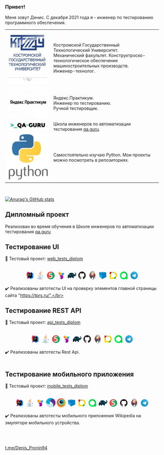 ### Привет!
Меня зовут Денис. С декабря 2021 года я - инженер по тестированию программного обеспечения.</br>
<!--
**ElenaSkorobodilova/ElenaSkorobodilova** is a ✨ _special_ ✨ repository because its `README.md` (this file) appears on your GitHub profile.

Here are some ideas to get you started:

- 🔭 I’m currently working on ...
- 🌱 I’m currently learning ...
- 👯 I’m looking to collaborate on ...
- 🤔 I’m looking for help with ...
- 💬 Ask me about ...
- 📫 How to reach me: ...
- 😄 Pronouns: ...
- ⚡ Fun fact: ...
-->

<table width="100%" border='0'>
   <tr> 
    <td width="30%" valign="bottom"><img src="/images/KGTU.png"></td><td valign="middle">Костромской Государственный Технологический Университет.</br>Механический факультет. Конструктроско-технологическое обеспечение машиностроительных производств.</br>Инженер-технолог.</td></tr>
    <tr><td width="30%" valign="bottom"><img src="/images/Yandex.png"></td><td valign="middle">Яндекс.Практикум.</br>Инженер по тестированию.</br>Ручной тестировщик.</td>
    <tr><td width="30%" valign="bottom"><img src="/images/qa-guru80.png"></td><td valign="middle">Школа инженеров по автоматизации тестирования <a target="_blank" href="https://qa.guru">qa.guru</a>.</td></tr>
    <tr><td width="30%" valign="bottom"><img src="/images/python.png"></td><td valign="middle">Самостоятельно изучаю Python. Мои проекты можно посмотреть в репозиториях.</td></tr>
   </tr>
  </table>
  </br>

[![Anurag's GitHub stats](https://github-readme-stats.vercel.app/api?username=Denis-Pronin94)](https://github.com/Denis-Pronin94/github-readme-stats)

## Дипломный проект
Реализован во время обучения в Школе инженеров по автоматизации тестирования <a target="_blank" href="https://qa.guru">qa.guru</a>
## Тестирование UI
:link: Тестовый проект: <a target="_blank" href="https://github.com/Denis-Pronin94/web_tests_diplom">web_tests_diplom</a></br></br>

<p align="center">
<img width="6%" title="IntelliJ IDEA" src="/logoForWeb/Intelij_IDEA.svg">
<img width="6%" title="Java" src="/logoForWeb/Java.svg">
<img width="6%" title="JUnit5" src="/logoForWeb/JUnit5.svg">
<img width="6%" title="Selenide" src="/logoForWeb/Selenide.svg">
<img width="6%" title="Gradle" src="/logoForWeb/Gradle.svg">
<img width="6%" title="GitHub" src="/logoForWeb/GitHub.svg">
<img width="6%" title="Jenkins" src="/logoForWeb/Jenkins.svg">
<img width="6%" title="Selenoid" src="/logoForWeb/Selenoid.svg">
<img width="6%" title="Allure Report" src="/logoForWeb/Allure_Report.svg">
<img width="6%" title="Allure Report" src="/logoForWeb/AllureTestOps.svg">
<img width="6%" title="Telegram" src="/logoForWeb/Telegram.svg">
</p>

:heavy_check_mark: Реализованы автотесты UI на проверку элементов главной страницы сайта "https://tprs.ru/".</br></br>

## Тестирование REST API
:link: Тестовый проект: <a target="_blank" href="https://github.com/Denis-Pronin94/api_tests_diplom">api_tests_diplom</a></br></br>

<p align="center">
<img width="6%" title="IntelliJ IDEA" src="/logoForApi/Intelij_IDEA.svg">
<img width="6%" title="Java" src="/logoForApi/Java.svg">
<img width="6%" title="JUnit5" src="/logoForApi/JUnit5.svg">
<img width="6%" title="Selenide" src="/logoForApi/Selenide.svg">
<img width="6%" title="Gradle" src="/logoForApi/Gradle.svg">
<img width="6%" title="GitHub" src="/logoForApi/GitHub.svg">
<img width="6%" title="Jenkins" src="/logoForApi/Jenkins.svg">
<img width="6%" title="Allure Report" src="/logoForApi/Allure_Report.svg">
<img width="6%" title="Allure Report" src="/logoForApi/AllureTestOps.svg">
<img width="6%" title="Telegram" src="/logoForApi/Telegram.svg">
</p>

:heavy_check_mark: Реализованы автотесты Rest Api.</br></br>


## Тестирование мобильного приложения
:link: Тестовый проект: <a target="_blank" href="https://github.com/Denis-Pronin94/mobile_tests_diplom">mobile_tests_diplom</a></br></br>

<p align="center">
<img width="6%" title="IntelliJ IDEA" src="/logoForMobile/Intelij_IDEA.svg">
<img width="6%" title="Java" src="/logoForMobile/Java.svg">
<img width="6%" title="Selenide" src="/logoForMobile/Selenide.svg">
<img width="6%" title="Appium" src="/logoForMobile/Appium.svg">
<img width="6%" title="Browserstack" src="/logoForMobile/Browserstack.svg">
<img width="6%" title="Selenoid" src="/logoForMobile/Selenoid.svg">
<img width="6%" title="Allure Report" src="/logoForMobile/Allure_Report.svg">
<img width="6%" title="AllureTestOps" src="/logoForMobile/AllureTestOps.svg">
<img width="6%" title="Gradle" src="/logoForMobile/Gradle.svg">
<img width="6%" title="JUnit5" src="/logoForMobile/JUnit5.svg">
<img width="6%" title="GitHub" src="/logoForMobile/GitHub.svg">
<img width="6%" title="Jenkins" src="/logoForMobile/Jenkins.svg">
<img width="6%" title="Telegram" src="/logoForMobile/Telegram.svg">
</p>

:heavy_check_mark: Реализованы автотесты мобильного приложения Wikipedia на эмуляторе мобильного устройства.</br></br>

</br></br>
<a target="_blank" href="https://t.me/Denis_Pronin94">t.me/Denis_Pronin94</a>

